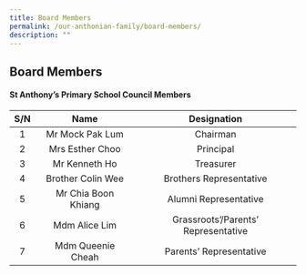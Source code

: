 ```yaml
---
title: Board Members
permalink: /our-anthonian-family/board-members/
description: ""
---
```

## Board Members 

#### St Anthony’s Primary School Council Members

| S/N |         Name         |              Designation             |
|:---:|:--------------------:|:------------------------------------:|
|  1  |  Mr Mock Pak Lum     |  Chairman                            |
|  2  |  Mrs Esther Choo     |  Principal                           |
|  3  |  Mr Kenneth Ho       |  Treasurer                           |
|  4  |  Brother Colin Wee   |  Brothers Representative             |
|  5  |  Mr Chia Boon Khiang |  Alumni Representative               |
|  6  |  Mdm Alice Lim       |  Grassroots’/Parents’ Representative |
|  7  |  Mdm Queenie Cheah   |  Parents’ Representative            |